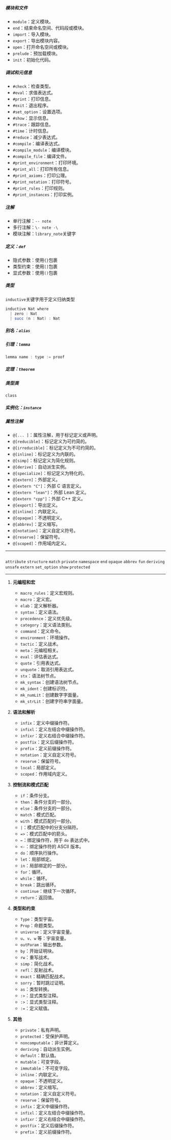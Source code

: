 ##### 模块和文件
   - `module`：定义模块。
   - `end`：结束命名空间、代码段或模块。
   - `import`：导入模块。
   - `export`：导出模块内容。
   - `open`：打开命名空间或模块。
   - `prelude`：预加载模块。
   - `init`：初始化代码。

##### 调试和元信息
   - `#check`：检查类型。
   - `#eval`：求值表达式。
   - `#print`：打印信息。
   - `#exit`：退出程序。
   - `#set_option`：设置选项。
   - `#show`：显示信息。
   - `#trace`：跟踪信息。
   - `#time`：计时信息。
   - `#reduce`：减少表达式。
   - `#compile`：编译表达式。
   - `#compile_module`：编译模块。
   - `#compile_file`：编译文件。
   - `#print_environment`：打印环境。
   - `#print_all`：打印所有信息。
   - `#print_axioms`：打印公理。
   - `#print_notation`：打印符号。
   - `#print_rules`：打印规则。
   - `#print_instances`：打印实例。

##### 注解
- 单行注解：`-- note`
- 多行注解：`\- note -\`
- 模块注解：`library_note`关键字
##### 定义：`def`
- 隐式参数：使用`{}`包裹
- 类型约束：使用`[]`包裹
- 显式参数：使用`()`包裹
##### 类型
`inductive`关键字用于定义归纳类型
```java
inductive Nat where
  | zero : Nat
  | succ (n : Nat) : Nat
```
##### 别名：`alias`
##### 引理：`lemma`
```java
lemma name : type := proof
```
##### 定理：`theorem`
##### 类型类
`class`
#####  实例化：`instance`
##### 属性注解
   - `@[... ]`：属性注解，用于标记定义或声明。
   - `@[reducible]`：标记定义为可约简的。
   - `@[irreducible]`：标记定义为不可约简的。
   - `@[inline]`：标记定义为内联的。
   - `@[simp]`：标记定义为简化规则。
   - `@[derive]`：自动派生实例。
   - `@[specialize]`：标记定义为特化的。
   - `@[extern]`：外部定义。
   - `@[extern "C"]`：外部 C 语言定义。
   - `@[extern "lean"]`：外部 Lean 定义。
   - `@[extern "cpp"]`：外部 C++ 定义。
   - `@[export]`：导出定义。
   - `@[inline]`：内联定义。
   - `@[opaque]`：不透明定义。
   - `@[abbrev]`：定义缩写。
   - `@[notation]`：定义自定义符号。
   - `@[reserve]`：保留符号。
   - `@[scoped]`：作用域内定义。

---

#####
`attribute`
`structure`
`match`
`private`
`namespace`
`end`
`opaque`
`abbrev`
`fun`
`deriving`
`unsafe`
`extern`
`set_option`
`show`
`protected`

---

1. **元编程和宏**
   - `macro_rules`：定义宏规则。
   - `macro`：定义宏。
   - `elab`：定义解析器。
   - `syntax`：定义语法。
   - `precedence`：定义优先级。
   - `category`：定义语法类别。
   - `command`：定义命令。
   - `environment`：环境操作。
   - `tactic`：定义战术。
   - `meta`：元编程相关。
   - `eval`：评估表达式。
   - `quote`：引用表达式。
   - `unquote`：取消引用表达式。
   - `stx`：语法树节点。
   - `mk_syntax`：创建语法树节点。
   - `mk_ident`：创建标识符。
   - `mk_numLit`：创建数字字面量。
   - `mk_strLit`：创建字符串字面量。

2. **语法和解析**
   - `infix`：定义中缀操作符。
   - `infixl`：定义左结合中缀操作符。
   - `infixr`：定义右结合中缀操作符。
   - `postfix`：定义后缀操作符。
   - `prefix`：定义前缀操作符。
   - `notation`：定义自定义符号。
   - `reserve`：保留符号。
   - `local`：局部定义。
   - `scoped`：作用域内定义。

5. **控制流和模式匹配**
   - `if`：条件分支。
   - `then`：条件分支的一部分。
   - `else`：条件分支的一部分。
   - `match`：模式匹配。
   - `with`：模式匹配的一部分。
   - `|`：模式匹配中的分支分隔符。
   - `=>`：模式匹配中的箭头。
   - `←`：绑定操作符，用于 `do` 表达式中。
   - `<-`：绑定操作符的 ASCII 版本。
   - `do`：顺序执行操作。
   - `let`：局部绑定。
   - `in`：局部绑定的一部分。
   - `for`：循环。
   - `while`：循环。
   - `break`：跳出循环。
   - `continue`：继续下一次循环。
   - `return`：返回值。

6. **类型和约束**
   - `Type`：类型宇宙。
   - `Prop`：命题类型。
   - `universe`：定义宇宙变量。
   - `u`、`v`、`w` 等：宇宙变量。
   - `outParam`：输出参数。
   - `by`：开始证明块。
   - `rw`：重写战术。
   - `simp`：简化战术。
   - `refl`：反射战术。
   - `exact`：精确匹配战术。
   - `sorry`：暂时跳过证明。
   - `as`：类型转换。
   - `:>`：显式类型注释。
   - `:>`：显式类型注释。
   - `:=`：定义赋值。

8. **其他**
   - `private`：私有声明。
   - `protected`：受保护声明。
   - `noncomputable`：非计算定义。
   - `deriving`：自动派生实例。
   - `default`：默认值。
   - `mutable`：可变字段。
   - `immutable`：不可变字段。
   - `inline`：内联定义。
   - `opaque`：不透明定义。
   - `abbrev`：定义缩写。
   - `notation`：定义自定义符号。
   - `reserve`：保留符号。
   - `infix`：定义中缀操作符。
   - `infixl`：定义左结合中缀操作符。
   - `infixr`：定义右结合中缀操作符。
   - `postfix`：定义后缀操作符。
   - `prefix`：定义前缀操作符。